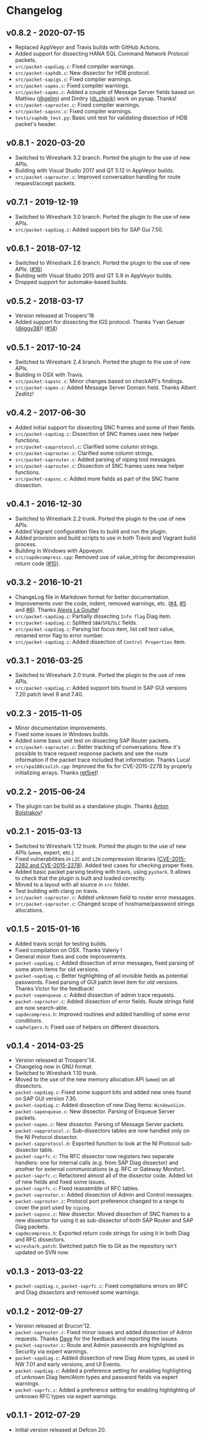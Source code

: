 Changelog
=========

v0.8.2 - 2020-07-15
-------------------

- Replaced AppVeyor and Travis builds with GitHub Actions.
- Added support for dissecting HANA SQL Command Network Protocol packets.
- `src/packet-sapdiag.c`: Fixed compiler warnings.
- `src/packet-saphdb.c`: New dissector for HDB protocol.
- `src/packet-sapigs.c`: Fixed compiler warnings.
- `src/packet-sapms.c`: Fixed compiler warnings.
- `src/packet-sapms.c`: Added a couple of Message Server fields based on Mathieu ([@gelim](https://github.com/gelim)) and Dmitry ([@_chipik](https://twitter.com/_chipik)) work on pysap. Thanks!
- `src/packet-saprouter.c`: Fixed compiler warnings.
- `src/packet-sapsnc.c`: Fixed compiler warnings.
- `tests/saphdb_test.py`: Basic unit test for validating dissection of HDB packet's header. 


v0.8.1 - 2020-03-20
-------------------

- Switched to Wireshark 3.2 branch. Ported the plugin to the use of new APIs.
- Building with Visual Studio 2017 and QT 5.12 in AppVeyor builds.
- `src/packet-saprouter.c`: Improved conversation handling for route request/accept packets.


v0.7.1 - 2019-12-19
-------------------

- Switched to Wireshark 3.0 branch. Ported the plugin to the use of new APIs.
- `src/packet-sapdiag.c`: Added support bits for SAP Gui 7.50.


v0.6.1 - 2018-07-12
-------------------

- Switched to Wireshark 2.6 branch. Ported the plugin to the use of new APIs. ([\#16](https://github.com/SecureAuthCorp/SAP-Dissection-plug-in-for-Wireshark/issues/16))
- Building with Visual Studio 2015 and QT 5.9 in AppVeyor builds.
- Dropped support for automake-based builds.


v0.5.2 - 2018-03-17
-------------------

- Version released at Troopers'18
- Added support for dissecting the IGS protocol. Thanks Yvan Genuer ([@iggy38](https://github.com/iggy38))! ([\#14](https://github.com/SecureAuthCorp/SAP-Dissection-plug-in-for-Wireshark/issues/14))


v0.5.1 - 2017-10-24
-------------------

- Switched to Wireshark 2.4 branch. Ported the plugin to the use of new APIs.
- Building in OSX with Travis.
- `src/packet-sapsnc.c`: Minor changes based on checkAPI's findings.
- `src/packet-sapms.c`: Added Message Server Domain field. Thanks Albert Zedlitz!


v0.4.2 - 2017-06-30
-------------------
- Added initial support for dissecting SNC frames and some of their fields.
- `src/packet-sapdiag.c`: Dissection of SNC frames uses new helper functions.
- `src/packet-sapprotocol.c`: Clarified some column strings.
- `src/packet-saprouter.c`: Clarified some column strings.
- `src/packet-saprouter.c`: Added parsing of niping tool messages.
- `src/packet-saprouter.c`: Dissection of SNC frames uses new helper functions.
- `src/packet-sapsnc.c`: Added more fields as part of the SNC frame dissection.


v0.4.1 - 2016-12-30
-------------------

- Switched to Wireshark 2.2 trunk. Ported the plugin to the use of new APIs.
- Added Vagrant configuration files to build and run the plugin.
- Added provision and build scripts to use in both Travis and Vagrant build
  process.
- Building in Windows with Appveyor.
- `src/sapdecompress.cpp`: Removed use of value_string for decompression return code ([\#10](https://github.com/SecureAuthCorp/SAP-Dissection-plug-in-for-Wireshark/issues/10)).


v0.3.2 - 2016-10-21
-------------------

- ChangeLog file in Markdown format for better documentation.
- Improvements over the code, indent, removed warnings, etc. ([\#4](https://github.com/SecureAuthCorp/SAP-Dissection-plug-in-for-Wireshark/pull/4), [\#5](https://github.com/SecureAuthCorp/SAP-Dissection-plug-in-for-Wireshark/pull/5) and [\#6](https://github.com/SecureAuthCorp/SAP-Dissection-plug-in-for-Wireshark/pull/4)).
  Thanks [Alexis La Goutte](https://github.com/alagoutte)!
- `src/packet-sapdiag.c`: Partially dissecting `Info flag` Diag item.
- `src/packet-sapdiag.c`: Splitted `SBA`/`SFE`/`SLC` fields.
- `src/packet-sapdiag.c`: Parsing list focus item, list cell text value, renamed error flag to error number.
- `src/packet-sapdiag.c`: Added dissection of `Control Properties` item.


v0.3.1 - 2016-03-25
-------------------

- Switched to Wireshark 2.0 trunk. Ported the plugin to the use of new APIs.
- `src/packet-sapdiag.c`: Added support bits found in SAP GUI versions 7.20 patch level 9 and 7.40.


v0.2.3 - 2015-11-05
-------------------

- Minor documentation improvements.
- Fixed some issues in Windows builds.
- Added some basic unit test on dissecting SAP Router packets.
- `src/packet-saprouter.c`: Better tracking of conversations. Now it's possible to trace request response packets and
  see the route information if the packet trace included that information. Thanks Luca!
- `src/vpa108csulzh.cpp`: Improved the fix for CVE-2015-2278 by properly initializing arrays. Thanks [ret5ret](https://github.com/ret5ret)!


v0.2.2 - 2015-06-24
-------------------

- The plugin can be build as a standalone plugin. Thanks [Anton Bolshakov](https://github.com/blshkv)!


v0.2.1 - 2015-03-13
-------------------

- Switched to Wireshark 1.12 trunk. Ported the plugin to the use of new APIs (`wmem`, expert, etc.)
- Fixed vulnerabilities in `LZC` and `LZH` compression libraries ([CVE-2015-2282 and CVE-2015-2278](https://www.coresecurity.com/advisories/sap-lzc-lzh-compression-multiple-vulnerabilities)).
  Added test cases for checking proper fixes.
- Added basic packet parsing testing with travis, using `pyshark`. It allows to check that the plugin is built and
  loaded correctly.
- Moved to a layout with all source in `src` folder.
- Test building with clang on travis.
- `src/packet-saprouter.c`: Added unknown field to router error	messages.
- `src/packet-saprouter.c`: Changed scope of hostname/password strings allocations.


v0.1.5 - 2015-01-16
-------------------

- Added travis script for testing builds.
- Fixed compilation on OSX. Thanks Valeriy !
- General minor fixes and code improvements.
- `packet-sapdiag.c`: Added dissection of error messages, fixed parsing	of some atom items for old versions.
- `packet-sapdiag.c`: Better highlighting of all invisible fields as potential passwords. Fixed parsing of GUI patch
  level item for old versions. Thanks Victor for the feedback!
- `packet-sapenqueue.c`: Added dissection of admin trace requests.
- `packet-saprouter.c`: Added dissection of error fields. Route strings field are now search-able.
- `sapdecompress.h`: Improved routines and added handling of some error conditions.
- `saphelpers.h`: Fixed use of helpers on different dissectors.


v0.1.4 - 2014-03-25
-------------------

- Version released at Troopers'14.
- Changelog now in GNU format.
- Switched to Wireshark 1.10 trunk.
- Moved to the use of the new memory allocation API (`wmem`) on all dissectors.
- `packet-sapdiag.c`: Fixed some support bits and added new ones found on SAP GUI version 7.30.
- `packet-sapdiag.c`: Added dissection of new Diag Items: `WindowsSize`.
- `packet-sapenqueue.c`: New dissector. Parsing of Enqueue Server packets.
- `packet-sapms.c`: New dissector. Parsing of Message Server packets.
- `packet-sapprotocol.c`: Sub-dissectors tables are now handled only on the NI Protocol dissector.
- `packet-sapprotocol.h`: Exported function to look at the NI Protocol sub-dissector table.
- `packet-saprfc.c`: The RFC dissector now registers two separate handlers: one for internal calls (e.g. from SAP Diag
  dissector) and another for external communications (e.g. RFC or Gateway Monitor).
- `packet-saprfc.c`: Refactored almost all of the dissector code. Added lot of new fields and fixed some issues.
- `packet-saprfc.c`: Fixed reassemble of RFC tables.
- `packet-saprouter.c`: Added dissection of Admin and Control messages.
- `packet-saprouter.c`: Protocol port preference changed to a range to cover the port used by `niping`.
- `packet-sapsnc.c`: New dissector. Moved dissection of SNC frames to a new dissector for using it as sub-dissector of
  both SAP Router and SAP Diag packets.
- `sapdecompress.h`: Exported return code strings for using it in both Diag and RFC dissectors.
- `wireshark.patch`: Switched patch file to Git as the repository isn't updated on SVN now.


v0.1.3 - 2013-03-22
-------------------

- `packet-sapdiag.c`, `packet-saprfc.c`: Fixed compilations errors on RFC and Diag dissectors and removed some warnings.


v0.1.2 - 2012-09-27
-------------------

- Version released at Brucon'12.
- `packet-saprouter.c`: Fixed minor issues and added dissection of Admin requests. Thanks [Dave](https://twitter.com/nmonkee) for the
  feedback and reporting the issues.
- `packet-saprouter.c`: Route and Admin passwords are highlighted as Security via expert warnings.
- `packet-sapdiag.c`: Added dissection of new Diag Atom types, as used in NW 7.01 and early versions, and UI Events.
- `packet-sapdiag.c`: Added a preference setting for enabling highlighting of unknown Diag Item/Atom types and password
  fields via expert warnings.
- `packet-saprfc.c`: Added a preference setting for enabling highlighting of unknown RFC types via expert warnings.


v0.1.1 - 2012-07-29
-------------------

- Initial version released at Defcon 20.
